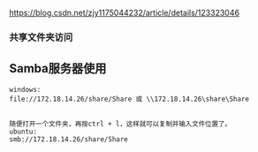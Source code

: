 

https://blog.csdn.net/zjy1175044232/article/details/123323046





### 共享文件夹访问



## Samba服务器使用

```
windows:
file://172.18.14.26/share/Share 或 \\172.18.14.26\share\Share


随便打开一个文件夹，再按ctrl + l，这样就可以复制并输入文件位置了。
ubuntu:
smb://172.18.14.26/share/Share
```

